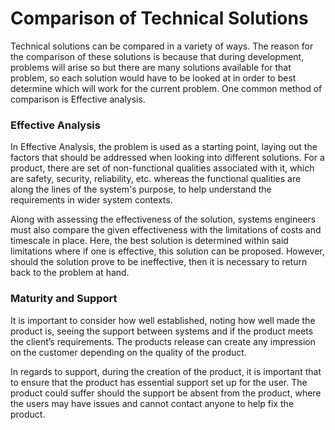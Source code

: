 # Comparison of Technical Solutions

Technical solutions can be compared in a variety of ways. The reason for the comparison of these solutions is because that during development, problems will arise so but there are many solutions available for that problem, so each solution would have to be looked at in order to best determine which will work for the current problem. One common method of comparison is Effective analysis.

### Effective Analysis
In Effective Analysis, the problem is used as a starting point, laying out the factors that should be addressed when looking into different solutions. For a product, there are set of non-functional qualities associated with it, which are safety, security, reliability, etc. whereas the functional qualities are along the lines of the system's purpose, to help understand the requirements in wider system contexts.

Along with assessing the effectiveness of the solution, systems engineers must also compare the given effectiveness with the limitations of costs and timescale in place. Here, the best solution is determined within said limitations where if one is effective, this solution can be proposed. However, should the solution prove to be ineffective, then it is necessary to return back to the problem at hand.

### Maturity and Support
It is important to consider how well established, noting how well made the product is, seeing the support between systems and if the product meets the client’s requirements. The products release can create any impression on the customer depending on the quality of the product.

In regards to support, during the creation of the product, it is important that to ensure that the product has essential support set up for the user. The product could suffer should the support be absent from the product, where the users may have issues and cannot contact anyone to help fix the product.
